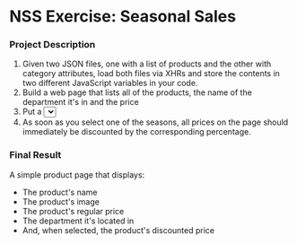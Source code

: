 # NSS Exercise: Seasonal Sales

### Project Description
1. Given two JSON files, one with a list of products and the other with category attributes, load both files via XHRs and store the contents in two different JavaScript variables in your code.
2. Build a web page that lists all of the products, the name of the department it's in and the price
3. Put a <select> element at the top of the page that contains all possible values of the season_discount key in the categories file.
4. As soon as you select one of the seasons, all prices on the page should immediately be discounted by the corresponding percentage. 

### Final Result
A simple product page that displays:
* The product's name
* The product's image
* The product's regular price
* The department it's located in
* And, when selected, the product's discounted price






<!-- fix the button please -->